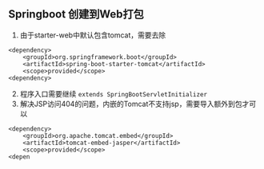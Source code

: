 ## Springboot 创建到Web打包
1. 由于starter-web中默认包含tomcat，需要去除
```
<dependency>
    <groupId>org.springframework.boot</groupId>
    <artifactId>spring-boot-starter-tomcat</artifactId>
    <scope>provided</scope>
<dependency>
```
2. 程序入口需要继续 `extends SpringBootServletInitializer`
3. 解决JSP访问404的问题，内嵌的Tomcat不支持jsp，需要导入额外到包才可以
```
<dependency>
    <groupId>org.apache.tomcat.embed</groupId>
    <artifactId>tomcat-embed-jasper</artifactId>
    <scope>provided</scope>
<depen
